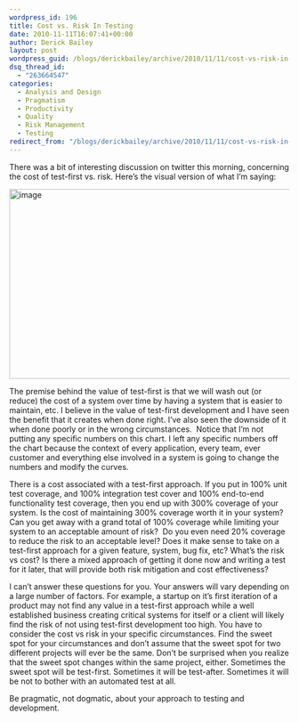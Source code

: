 ```yaml
---
wordpress_id: 196
title: Cost vs. Risk In Testing
date: 2010-11-11T16:07:41+00:00
author: Derick Bailey
layout: post
wordpress_guid: /blogs/derickbailey/archive/2010/11/11/cost-vs-risk-in-testing.aspx
dsq_thread_id:
  - "263664547"
categories:
  - Analysis and Design
  - Pragmatism
  - Productivity
  - Quality
  - Risk Management
  - Testing
redirect_from: "/blogs/derickbailey/archive/2010/11/11/cost-vs-risk-in-testing.aspx/"
---
```

There was a bit of interesting discussion on twitter this morning, concerning the cost of test-first vs. risk. Here’s the visual version of what I’m saying:

[<img style="border-bottom: 0px;border-left: 0px;padding-left: 0px;padding-right: 0px;border-top: 0px;border-right: 0px;padding-top: 0px" border="0" alt="image" src="https://lostechies.com/content/derickbailey/uploads/2011/03/image_thumb_780D2BFD.png" width="640" height="341" />](https://lostechies.com/content/derickbailey/uploads/2011/03/image_72328864.png)

The premise behind the value of test-first is that we will wash out (or reduce) the cost of a system over time by having a system that is easier to maintain, etc. I believe in the value of test-first development and I have seen the benefit that it creates when done right. I’ve also seen the downside of it when done poorly or in the wrong circumstances.&#160; Notice that I’m not putting any specific numbers on this chart. I left any specific numbers off the chart because the context of every application, every team, ever customer and everything else involved in a system is going to change the numbers and modify the curves. 

There is a cost associated with a test-first approach. If you put in 100% unit test coverage, and 100% integration test cover and 100% end-to-end functionality test coverage, then you end up with 300% coverage of your system. Is the cost of maintaining 300% coverage worth it in your system? Can you get away with a grand total of 100% coverage while limiting your system to an acceptable amount of risk?&#160; Do you even need 20% coverage to reduce the risk to an acceptable level? Does it make sense to take on a test-first approach for a given feature, system, bug fix, etc? What’s the risk vs cost? Is there a mixed approach of getting it done now and writing a test for it later, that will provide both risk mitigation and cost effectiveness? 

I can’t answer these questions for you. Your answers will vary depending on a large number of factors. For example, a startup on it’s first iteration of a product may not find any value in a test-first approach while a well established business creating critical systems for itself or a client will likely find the risk of not using test-first development too high. You have to consider the cost vs risk in your specific circumstances. Find the sweet spot for your circumstances and don’t assume that the sweet spot for two different projects will ever be the same. Don’t be surprised when you realize that the sweet spot changes within the same project, either. Sometimes the sweet spot will be test-first. Sometimes it will be test-after. Sometimes it will be not to bother with an automated test at all. 

Be pragmatic, not dogmatic, about your approach to testing and development.